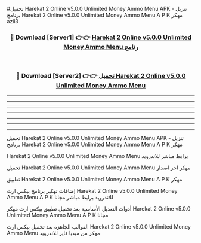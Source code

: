 #تحميل Harekat 2 Online v5.0.0 Unlimited Money Ammo Menu  APK - تنزيل برنامج Harekat 2 Online v5.0.0 Unlimited Money Ammo Menu  A P K مهكر azii3 



<div align="center">
<h3>🔴 Download [Server1] 👉👉 <a href="https://apkdownload10.web.app/?title=Harekat 2 Online v5.0.0 Unlimited Money Ammo Menu ">Harekat 2 Online v5.0.0 Unlimited Money Ammo Menu  رنامج</a></h3><br>

<h3>🔴 Download [Server2] 👉👉 <a href="https://apkdownload10.web.app/?title=Harekat 2 Online v5.0.0 Unlimited Money Ammo Menu ">تحميل Harekat 2 Online v5.0.0 Unlimited Money Ammo Menu  </a></h3>
</div>


----------------------------------------------------------

----------------------------------------------------------

----------------------------------------------------------

----------------------------------------------------------

----------------------------------------------------------

----------------------------------------------------------

----------------------------------------------------------

تحميل Harekat 2 Online v5.0.0 Unlimited Money Ammo Menu  APK - تنزيل برنامج Harekat 2 Online v5.0.0 Unlimited Money Ammo Menu  A P K مهكر

Harekat 2 Online v5.0.0 Unlimited Money Ammo Menu  برابط مباشر للاندرويد

تحميل Harekat 2 Online v5.0.0 Unlimited Money Ammo Menu  مهكر اخر اصدار

تطبيق Harekat 2 Online v5.0.0 Unlimited Money Ammo Menu  A P K مهكر

إضافات تهكير برنامج بيكس ارت Harekat 2 Online v5.0.0 Unlimited Money Ammo Menu  A P K للاندرويد برابط مباشر مجانا

أدوات التعديل الأساسية بعد تحميل تطبيق بيكس ارت مهكر Harekat 2 Online v5.0.0 Unlimited Money Ammo Menu  A P K مجانا

القوالب الجاهزة بعد تحميل بيكس ارت Harekat 2 Online v5.0.0 Unlimited Money Ammo Menu  مهكر من ميديا فاير للاندرويد


